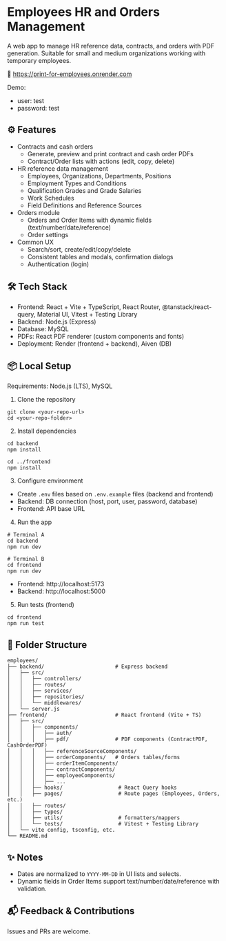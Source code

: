 # Employees HR and Orders Management
A web app to manage HR reference data, contracts, and orders with PDF generation. Suitable for small and medium organizations working with temporary employees.

🔗 https://print-for-employees.onrender.com

Demo:
- user: test
- password: test

## ⚙️ Features
- Contracts and cash orders
  - Generate, preview and print contract and cash order PDFs
  - Contract/Order lists with actions (edit, copy, delete)
- HR reference data management
  - Employees, Organizations, Departments, Positions
  - Employment Types and Conditions
  - Qualification Grades and Grade Salaries
  - Work Schedules
  - Field Definitions and Reference Sources
- Orders module
  - Orders and Order Items with dynamic fields (text/number/date/reference)
  - Order settings
- Common UX
  - Search/sort, create/edit/copy/delete
  - Consistent tables and modals, confirmation dialogs
  - Authentication (login)

## 🛠️ Tech Stack
- Frontend: React + Vite + TypeScript, React Router, @tanstack/react-query, Material UI, Vitest + Testing Library
- Backend: Node.js (Express)
- Database: MySQL
- PDFs: React PDF renderer (custom components and fonts)
- Deployment: Render (frontend + backend), Aiven (DB)

## 📦 Local Setup
Requirements: Node.js (LTS), MySQL

1) Clone the repository
```
git clone <your-repo-url>
cd <your-repo-folder>
```

2) Install dependencies
```
cd backend
npm install

cd ../frontend
npm install
```

3) Configure environment
- Create `.env` files based on `.env.example` files (backend and frontend)
- Backend: DB connection (host, port, user, password, database)
- Frontend: API base URL

4) Run the app
```
# Terminal A
cd backend
npm run dev

# Terminal B
cd frontend
npm run dev
```
- Frontend: http://localhost:5173
- Backend: http://localhost:5000

5) Run tests (frontend)
```
cd frontend
npm run test
```

## 📁 Folder Structure
```
employees/
├── backend/                       # Express backend
│   ├── src/
│   │   ├── controllers/
│   │   ├── routes/
│   │   ├── services/
│   │   ├── repositories/
│   │   └── middlewares/
│   └── server.js
├── frontend/                      # React frontend (Vite + TS)
│   ├── src/
│   │   ├── components/
│   │   │   ├── auth/
│   │   │   ├── pdf/               # PDF components (ContractPDF, CashOrderPDF)
│   │   │   ├── referenceSourceComponents/
│   │   │   ├── orderComponents/   # Orders tables/forms
│   │   │   ├── orderItemComponents/
│   │   │   ├── contractComponents/
│   │   │   ├── employeeComponents/
│   │   │   ├── ...
│   │   ├── hooks/                  # React Query hooks
│   │   ├── pages/                  # Route pages (Employees, Orders, etc.)
│   │   ├── routes/
│   │   ├── types/
│   │   ├── utils/                  # formatters/mappers
│   │   └── tests/                  # Vitest + Testing Library
│   └── vite config, tsconfig, etc.
└── README.md
```

## ✨ Notes
- Dates are normalized to `YYYY-MM-DD` in UI lists and selects.
- Dynamic fields in Order Items support text/number/date/reference with validation.

## 📬 Feedback & Contributions
Issues and PRs are welcome.
